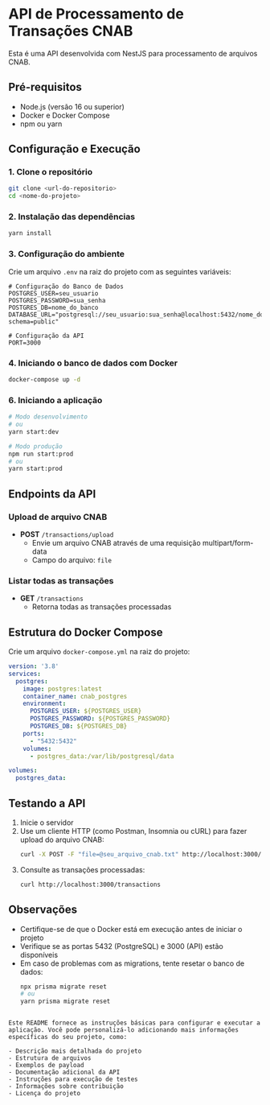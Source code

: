 
# API de Processamento de Transações CNAB

Esta é uma API desenvolvida com NestJS para processamento de arquivos CNAB.

## Pré-requisitos

- Node.js (versão 16 ou superior)
- Docker e Docker Compose
- npm ou yarn

## Configuração e Execução

### 1. Clone o repositório

```bash
git clone <url-do-repositorio>
cd <nome-do-projeto>
```

### 2. Instalação das dependências

```bash
yarn install
```

### 3. Configuração do ambiente

Crie um arquivo `.env` na raiz do projeto com as seguintes variáveis:

```env
# Configuração do Banco de Dados
POSTGRES_USER=seu_usuario
POSTGRES_PASSWORD=sua_senha
POSTGRES_DB=nome_do_banco
DATABASE_URL="postgresql://seu_usuario:sua_senha@localhost:5432/nome_do_banco?schema=public"

# Configuração da API
PORT=3000
```

### 4. Iniciando o banco de dados com Docker

```bash
docker-compose up -d
```

### 6. Iniciando a aplicação

```bash
# Modo desenvolvimento
# ou
yarn start:dev

# Modo produção
npm run start:prod
# ou
yarn start:prod
```

## Endpoints da API

### Upload de arquivo CNAB
- **POST** `/transactions/upload`
  - Envie um arquivo CNAB através de uma requisição multipart/form-data
  - Campo do arquivo: `file`

### Listar todas as transações
- **GET** `/transactions`
  - Retorna todas as transações processadas

## Estrutura do Docker Compose

Crie um arquivo `docker-compose.yml` na raiz do projeto:

```yaml
version: '3.8'
services:
  postgres:
    image: postgres:latest
    container_name: cnab_postgres
    environment:
      POSTGRES_USER: ${POSTGRES_USER}
      POSTGRES_PASSWORD: ${POSTGRES_PASSWORD}
      POSTGRES_DB: ${POSTGRES_DB}
    ports:
      - "5432:5432"
    volumes:
      - postgres_data:/var/lib/postgresql/data

volumes:
  postgres_data:
```

## Testando a API

1. Inicie o servidor
2. Use um cliente HTTP (como Postman, Insomnia ou cURL) para fazer upload do arquivo CNAB:
   ```bash
   curl -X POST -F "file=@seu_arquivo_cnab.txt" http://localhost:3000/transactions/upload
   ```
3. Consulte as transações processadas:
   ```bash
   curl http://localhost:3000/transactions
   ```

## Observações

- Certifique-se de que o Docker está em execução antes de iniciar o projeto
- Verifique se as portas 5432 (PostgreSQL) e 3000 (API) estão disponíveis
- Em caso de problemas com as migrations, tente resetar o banco de dados:
  ```bash
  npx prisma migrate reset
  # ou
  yarn prisma migrate reset
  ```

```

Este README fornece as instruções básicas para configurar e executar a aplicação. Você pode personalizá-lo adicionando mais informações específicas do seu projeto, como:

- Descrição mais detalhada do projeto
- Estrutura de arquivos
- Exemplos de payload
- Documentação adicional da API
- Instruções para execução de testes
- Informações sobre contribuição
- Licença do projeto
